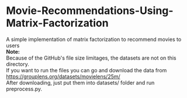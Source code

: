 # Movie-Recommendations-Using-Matrix-Factorization
A simple implementation of matrix factorization to recommend movies to users
<br>
**Note:**
<br>
Because of the GitHub's file size limitages, the datasets are not on this directory.
<br>
If you want to run the files you can go and download the data from https://grouplens.org/datasets/movielens/25m/
<br>
After downloading, just put them into datasets/ folder and run preprocess.py.
